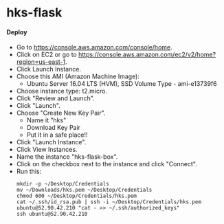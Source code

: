 # hks-flask

#### Deploy
- Go to https://console.aws.amazon.com/console/home.
- Click on EC2 or go to https://console.aws.amazon.com/ec2/v2/home?region=us-east-1.
- Click Launch Instance.
- Choose this AMI (Amazon Machine Image):
  - Ubuntu Server 16.04 LTS (HVM), SSD Volume Type - ami-e13739f6
- Choose instance type: t2.micro.
- Click "Review and Launch".
- Click "Launch".
- Choose "Create New Key Pair".
  - Name it "hks"
  - Download Key Pair
  - Put it in a safe place!!
- Click "Launch Instance".
- Click View Instances.
- Name the instance "hks-flask-box".
- Click on the checkbox next to the instance and click "Connect".
- Run this:
  ```
  mkdir -p ~/Desktop/Credentials
  mv ~/Downloads/hks.pem ~/Desktop/Credentials
  chmod 600 ~/Desktop/Credentials/hks.pem
  cat ~/.ssh/id_rsa.pub | ssh -i ~/Desktop/Credentials/hks.pem ubuntu@52.90.42.210 "cat - >> ~/.ssh/authorized_keys"
  ssh ubuntu@52.90.42.210
  ```
